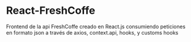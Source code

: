 # React-FreshCoffe
Frontend de la api FreshCoffe creado en React.js consumiendo peticiones en formato json a través de axios, context.api, hooks, y customs hooks 
